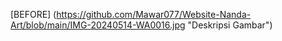 [BEFORE]
(https://github.com/Mawar077/Website-Nanda-Art/blob/main/IMG-20240514-WA0016.jpg "Deskripsi Gambar")
